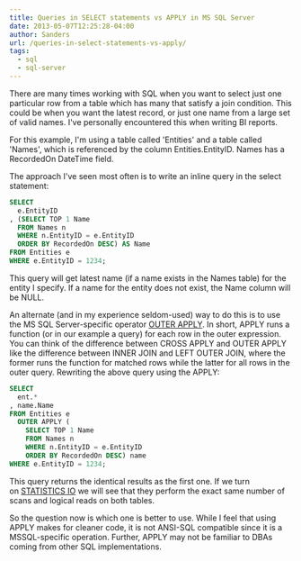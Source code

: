 ```yaml
---
title: Queries in SELECT statements vs APPLY in MS SQL Server
date: 2013-05-07T12:25:28-04:00
author: Sanders
url: /queries-in-select-statements-vs-apply/
tags:
  - sql
  - sql-server
---
```

There are many times working with SQL when you want to select just one particular row from a table which has many that satisfy a join condition. This could be when you want the latest record, or just one name from a large set of valid names. I've personally encountered this when writing BI reports.

For this example, I'm using a table called 'Entities' and a table called 'Names', which is referenced by the column Entities.EntityID. Names has a RecordedOn DateTime field.

The approach I've seen most often is to write an inline query in the select statement:

```sql
SELECT
  e.EntityID
, (SELECT TOP 1 Name
  FROM Names n
  WHERE n.EntityID = e.EntityID
  ORDER BY RecordedOn DESC) AS Name
FROM Entities e
WHERE e.EntityID = 1234;
```

This query will get latest name (if a name exists in the Names table) for the entity I specify. If a name for the entity does not exist, the Name column will be NULL.

An alternate (and in my experience seldom-used) way to do this is to use the MS SQL Server-specific operator <a href="http://technet.microsoft.com/en-us/library/ms175156.aspx" target="_blank">OUTER APPLY</a>. In short, APPLY runs a function (or in our example a query) for each row in the outer expression. You can think of the difference between CROSS APPLY and OUTER APPLY like the difference between INNER JOIN and LEFT OUTER JOIN, where the former runs the function for matched rows while the latter for all rows in the outer query. Rewriting the above query using the APPLY:

```sql
SELECT
  ent.*
, name.Name
FROM Entities e
  OUTER APPLY (
    SELECT TOP 1 Name
    FROM Names n
    WHERE n.EntityID = e.EntityID
    ORDER BY RecordedOn DESC) name
WHERE e.EntityID = 1234;
```

This query returns the identical results as the first one. If we turn on <a href="http://msdn.microsoft.com/en-us/library/ms184361.aspx" target="_blank">STATISTICS IO</a> we will see that they perform the exact same number of scans and logical reads on both tables.

So the question now is which one is better to use. While I feel that using APPLY makes for cleaner code, it is not ANSI-SQL compatible since it is a MSSQL-specific operation. Further, APPLY may not be familiar to DBAs coming from other SQL implementations.
